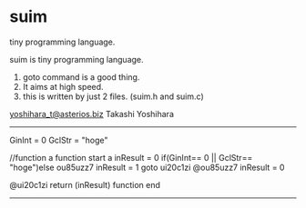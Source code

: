 # suim
tiny programming language.



suim is tiny programming language.

1. goto command is a good thing.
2. It aims at high speed.
3. this is written by just 2 files. (suim.h and suim.c)

yoshihara_t@asterios.biz
Takashi Yoshihara

----------------------------------------------------------------

GinInt = 0
GclStr = "hoge"

//function a
function start a
	inResult = 0
	if(GinInt== 0 || GclStr== "hoge")else ou85uzz7
		inResult = 1
		goto ui20c1zi
@ou85uzz7
		inResult = 0

@ui20c1zi
	return (inResult)
function end

----------------------------------------------------------------
